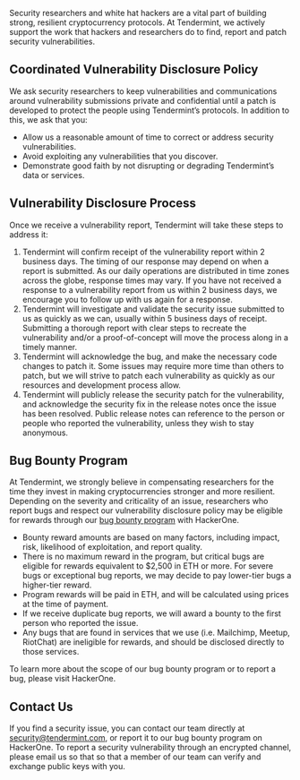 Security researchers and white hat hackers are a vital part of building strong, resilient cryptocurrency protocols.  At Tendermint, we actively support the work that hackers and researchers do to find, report and patch security vulnerabilities. 

## Coordinated Vulnerability Disclosure Policy 

We ask security researchers to keep vulnerabilities and communications around vulnerability submissions private and confidential until a patch is developed to protect the people using Tendermint’s protocols. In addition to this, we ask that you:

* Allow us a reasonable amount of time to correct or address security vulnerabilities.
* Avoid exploiting any vulnerabilities that you discover. 
* Demonstrate good faith by not disrupting or degrading Tendermint’s data or services.

## Vulnerability Disclosure Process

Once we receive a vulnerability report, Tendermint will take these steps to address it: 

1. Tendermint will confirm receipt of the vulnerability report within 2 business days. The timing of our response may depend on when a report is submitted. As our daily operations are distributed in time zones across the globe, response times may vary. If you have not received a response to a vulnerability report from us within 2 business days, we encourage you to follow up with us again for a response.
2. Tendermint will investigate and validate the security issue submitted to us as quickly as we can, usually within 5 business days of receipt. Submitting a thorough report with clear steps to recreate the vulnerability and/or a proof-of-concept will move the process along in a timely manner. 
3. Tendermint will acknowledge the bug, and make the necessary code changes to patch it. Some issues may require more time than others to patch, but we will strive to patch each vulnerability as quickly as our resources and development process allow.
4. Tendermint will publicly release the security patch for the vulnerability, and acknowledge the security fix in the release notes once the issue has been resolved. Public release notes can reference to the person or people who reported the vulnerability, unless they wish to stay anonymous. 

## Bug Bounty Program

At Tendermint, we strongly believe in compensating researchers for the time they invest in making cryptocurrencies stronger and more resilient. Depending on the severity and criticality of an issue, researchers who report bugs and respect our vulnerability disclosure policy may be eligible for rewards through our [bug bounty program](https://blog.cosmos.network/bug-bounty-program-for-tendermint-cosmos-833c67693586) with HackerOne.

* Bounty reward amounts are based on many factors, including impact, risk, likelihood of exploitation, and report quality. 
* There is no maximum reward in the program, but critical bugs are eligible for rewards equivalent to $2,500 in ETH or more. For severe bugs or exceptional bug reports, we may decide to pay lower-tier bugs a higher-tier reward.
* Program rewards will be paid in ETH, and will be calculated using prices at the time of payment.
* If we receive duplicate bug reports, we will award a bounty to the first person who reported the issue.
* Any bugs that are found in services that we use (i.e. Mailchimp, Meetup, RiotChat) are ineligible for rewards, and should be disclosed directly to those services.

To learn more about the scope of our bug bounty program or to report a bug, please visit HackerOne.

## Contact Us

If you find a security issue, you can contact our team directly at [security@tendermint.com](mailto:security@tendermint.com), or report it to our bug bounty program on HackerOne. 
To report a security vulnerability through an encrypted channel, please email us so that so that a member of our team can verify and exchange public keys with you.
